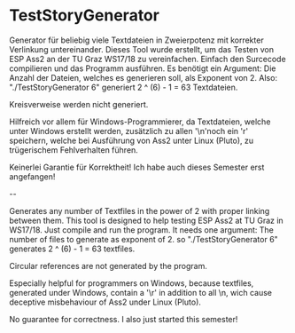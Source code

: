 # TestStoryGenerator
Generator für beliebig viele Textdateien in Zweierpotenz mit korrekter Verlinkung untereinander.
Dieses Tool wurde erstellt, um das Testen von ESP Ass2 an der TU Graz WS17/18 zu vereinfachen.
Einfach den Surcecode compilieren und das Programm ausführen.
Es benötigt ein Argument: Die Anzahl der Dateien, welches es generieren soll, als Exponent von 2.
Also: "./TestStoryGenerator 6" generiert 2 ^ (6) - 1 = 63 Textdateien.

Kreisverweise werden nicht generiert.

Hilfreich vor allem für Windows-Programmierer, da Textdateien, welche unter Windows erstellt werden, zusätzlich zu allen '\n'noch ein 'r' speichern, welche bei Ausführung von Ass2 unter Linux (Pluto), zu trügerischem Fehlverhalten führen.

Keinerlei Garantie für Korrektheit! Ich habe auch dieses Semester erst angefangen!

--

Generates any number of Textfiles in the power of 2 with proper linking between them.
This tool is designed to help testing ESP Ass2 at TU Graz in WS17/18.
Just compile and run the program.
It needs one argument: The number of files to generate as exponent of 2.
so "./TestStoryGenerator 6" generates 2 ^ (6) - 1 = 63 textfiles.

Circular references are not generated by the program.

Especially helpful for programmers on Windows, because textfiles, generated under Windows, contain a '\r' in addition to all \n\, wich cause deceptive misbehaviour of Ass2 under Linux (Pluto).

No guarantee for correctness. I also just started this semester!
